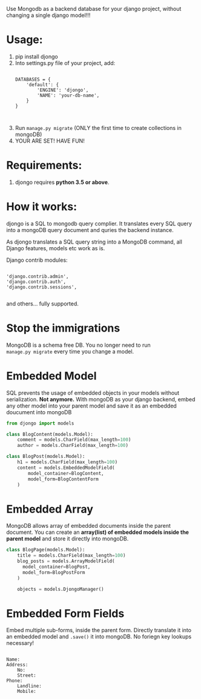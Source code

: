 Use Mongodb as a backend database for your django project, without changing a single django model!!!

# Usage:
<ol>
<li> pip install djongo </li>
<li> Into settings.py file of your project, add: 
<pre><code>  
DATABASES = {
    'default': {
        'ENGINE': 'djongo',
        'NAME': 'your-db-name',
    }
}

</code></pre>
</li>   
   <li> Run <code>manage.py migrate</code> (ONLY the first time to create collections in mongoDB) </li>
   <li> YOUR ARE SET! HAVE FUN! </li>
</ol>

# Requirements:

  1. djongo requires <b>python 3.5 or above</b>.


# How it works:

  djongo is a SQL to mongodb query complier. It translates every SQL query into a mongoDB query document and quries the backend instance.
  
  As djongo translates a SQL query string into a MongoDB command, all Django features, models etc work as is.
  
  Django contrib modules: 
<pre><code>  
'django.contrib.admin',
'django.contrib.auth',    
'django.contrib.sessions',

</code></pre>
 and others... fully supported.
 
# Stop the immigrations
 
  MongoDB is a schema free DB. You no longer need to run <code> manage.py migrate</code> every time you change a model.
    
# Embedded Model
 
 SQL prevents the usage of embedded objects in your models without serialization. <b>Not anymore.</b> With mongoDB as your django backend, embed any other model into your parent model and save it as an embedded doucument into mongoDB

```python
from djongo import models

class BlogContent(models.Model):
    comment = models.CharField(max_length=100)
    author = models.CharField(max_length=100)

class BlogPost(models.Model):
    h1 = models.CharField(max_length=100)
    content = models.EmbeddedModelField(
        model_container=BlogContent,
        model_form=BlogContentForm
    )
```

# Embedded Array

MongoDB allows array of embedded documents inside the parent document. You can create an <b>array(list) of embedded models inside the parent model</b> and store it directly into mongoDB.

```python
class BlogPage(models.Model):
    title = models.CharField(max_length=100)
    blog_posts = models.ArrayModelField(
      model_container=BlogPost,
      model_form=BlogPostForm      
    )

    objects = models.DjongoManager()
```
      
# Embedded Form Fields

Embed multiple sub-forms, inside the parent form. Directly translate it into an embedded model and ```.save()``` it into mongoDB. No foriegn key lookups necessary!

<pre><code>   
Name:
Address:
    No:
    Street:
Phone:
    Landline:
    Mobile:
        
</code></pre>    

<script>
  (function(i,s,o,g,r,a,m){i['GoogleAnalyticsObject']=r;i[r]=i[r]||function(){
  (i[r].q=i[r].q||[]).push(arguments)},i[r].l=1*new Date();a=s.createElement(o),
  m=s.getElementsByTagName(o)[0];a.async=1;a.src=g;m.parentNode.insertBefore(a,m)
  })(window,document,'script','https://www.google-analytics.com/analytics.js','ga');

  ga('create', 'UA-75159067-1', 'auto');
  ga('send', 'pageview');

</script>